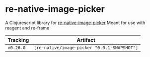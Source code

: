 # re-native-image-picker

A Clojurescript library for [re-native-image-picker](https://github.com/marcshilling/react-native-image-picker)
Meant for use with reagent and re-frame

Tracking      | Artifact
--------------|---------|
`v0.26.0`     | `[re-native/image-picker "0.0.1-SNAPSHOT"]`
